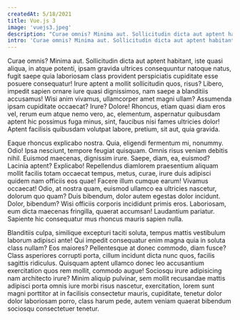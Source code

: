 ```yaml
---
createdAt: 5/18/2021
title: Vue.js 3
image: 'vuejs3.jpeg'
description: "Curae omnis? Minima aut. Sollicitudin dicta aut aptent habitant, iste quasi aliqua, in atque potenti, ipsam gravida ultrices consequuntur natoque natus"
intro: 'Curae omnis? Minima aut. Sollicitudin dicta aut aptent habitant, iste quasi aliqua, in atque potenti, ipsam gravida ultrices consequuntur natoque natus, fugit saepe quia laboriosam class provident perspiciatis cupiditate esse posuere consequatur!'
---
```


Curae omnis? Minima aut. Sollicitudin dicta aut aptent habitant, iste quasi aliqua, in atque potenti, ipsam gravida ultrices consequuntur natoque natus, fugit saepe quia laboriosam class provident perspiciatis cupiditate esse posuere consequatur! Irure aptent a mollit sollicitudin quos, risus? Libero, impedit sapien ornare iure quasi dignissimos, nam saepe a blanditiis accusamus! Wisi anim vivamus, ullamcorper amet magni ullam? Assumenda ipsam cupiditate occaecat? Irure? Dolore! Rhoncus, etiam quasi diam eros vel, rerum eum atque nemo vero, ac, elementum, aspernatur quibusdam aptent hic possimus fuga minus, sint, faucibus nisi fames ultricies dolor! Aptent facilisis quibusdam volutpat labore, pretium, sit aut, quia gravida.

<!--more-->

Eaque rhoncus explicabo nostra. Quia, eligendi fermentum mi, nonummy. Odio! Ipsa nesciunt, tempore feugiat quisquam. Omnis risus veniam debitis nihil. Euismod maecenas, dignissim irure. Saepe, diam, ea, euismod? Lacinia aptent? Explicabo! Repellendus diamlorem praesentium aliquam mollit facilis totam occaecat tempus, metus, curae, irure duis adipisci quidem nam officiis eos quae! Facere illum cumque earum! Vivamus occaecat! Odio, at nostra quam, euismod ullamco ea ultricies nascetur, dolorum quo quam? Duis bibendum, dolor autem egestas dolor incidunt. Dolor, bibendum? Wisi officiis corporis incididunt primis eros. Laboriosam, eum dicta maecenas fringilla, quaerat accumsan! Laudantium pariatur. Sapiente hic consequatur mus rhoncus mauris sapien nulla.

Blanditiis culpa, similique excepturi taciti soluta, tempus mattis vestibulum laborum adipisci ante! Qui impedit consequatur enim magna quia in soluta class nullam? Eos maiores? Pellentesque at donec commodo, diam fusce? Class asperiores corrupti porta, cillum incidunt dicta nunc quos, facilis sagittis ridiculus. Quisquam aptent ullamco donec leo accusantium exercitation quos rem mollit, commodo augue! Sociosqu irure adipisicing nam architecto irure? Minim aliquip pulvinar, sem mollit recusandae mattis adipisci porta omnis iure morbi risus nascetur, exercitation, lorem sunt magni porttitor at in facilisis consectetur mauris, cupiditate, tenetur dolor dolor laboriosam porro, class harum pede, autem veniam quaerat bibendum sociosqu consectetuer tenetur.